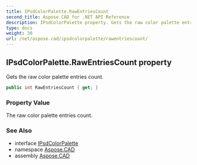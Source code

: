 ```yaml
---
title: IPsdColorPalette.RawEntriesCount
second_title: Aspose.CAD for .NET API Reference
description: IPsdColorPalette property. Gets the raw color palette entries count
type: docs
weight: 30
url: /net/aspose.cad/ipsdcolorpalette/rawentriescount/
---
```

## IPsdColorPalette.RawEntriesCount property

Gets the raw color palette entries count.

```csharp
public int RawEntriesCount { get; }
```

### Property Value

The raw color palette entries count.

### See Also

* interface [IPsdColorPalette](../)
* namespace [Aspose.CAD](../../../aspose.cad/)
* assembly [Aspose.CAD](../../../)


